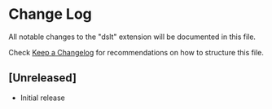 # Change Log

All notable changes to the "dslt" extension will be documented in this file.

Check [Keep a Changelog](http://keepachangelog.com/) for recommendations on how to structure this file.

## [Unreleased]

- Initial release